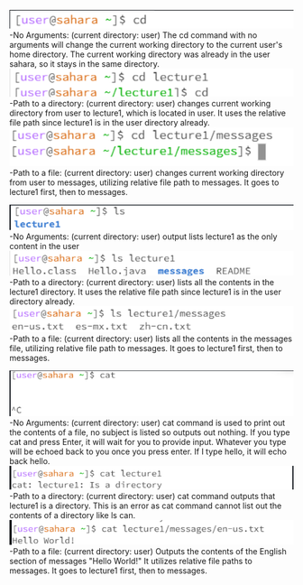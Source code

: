 ![Image](cd_1.png)      
-No Arguments:  (current directory: user) The cd command with no arguments will change the current working directory to the current user's home directory. The current working directory was already in the user sahara, so it stays in the same directory.  
![Image](cd_2.PNG)  
-Path to a directory: (current directory: user) changes current working directory from user to lecture1, which is located in user. It uses the relative file path since lecture1 is in the user directory already.   
![Image](cd_3.PNG)  
-Path to a file: (current directory: user) changes current working directory from user to messages, utilizing relative file path to messages. It goes to lecture1 first, then to messages.  


![Image](ls_1.PNG)     
-No Arguments: (current directory: user) output lists lecture1 as the only content in the user    
![Image](ls_2.PNG)    
-Path to a directory: (current directory: user) lists all the contents in the lecture1 directory. It uses the relative file path since lecture1 is in the user directory already.     
![Image](ls_3.PNG)    
-Path to a file: (current directory: user) lists all the contents in the messages file, utilizing relative file path to messages. It goes to lecture1 first, then to messages.  




![Image](cat_1.PNG)     
-No Arguments: (current directory: user) cat command is used to print out the contents of a file, no subject is listed so outputs out nothing. If you type cat and press Enter, it will wait for you to provide input. Whatever you type will be echoed back to you once you press enter. If I type hello, it will echo back hello.  
![Image](cat_2.PNG)     
-Path to a directory: (current directory: user) cat command outputs that lecture1 is a directory. This is an error as cat command cannot list out the contents of a directory like ls can.  
![Image](cat_3.PNG)     
-Path to a file: (current directory: user) Outputs the contents of the English section of messages "Hello World!" It utilizes relative file paths to messages. It goes to lecture1 first, then to messages.  


